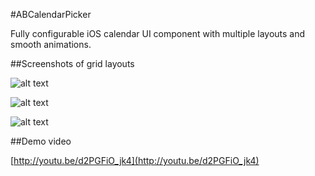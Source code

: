 #ABCalendarPicker

Fully configurable iOS calendar UI component with multiple layouts and smooth animations.

##Screenshots of grid layouts

![alt text](https://raw.github.com/k06a/ABCalendarPicker/master/month-grid-screenshot.png "month-grid-screenshot.png")

![alt text](https://raw.github.com/k06a/ABCalendarPicker/master/year-grid-screenshot.png "year-grid-screenshot.png")

![alt text](https://raw.github.com/k06a/ABCalendarPicker/master/20years-grid-screenshot.png "20years-grid-screenshot.png")

##Demo video

[http://youtu.be/d2PGFiO_jk4](http://youtu.be/d2PGFiO_jk4)